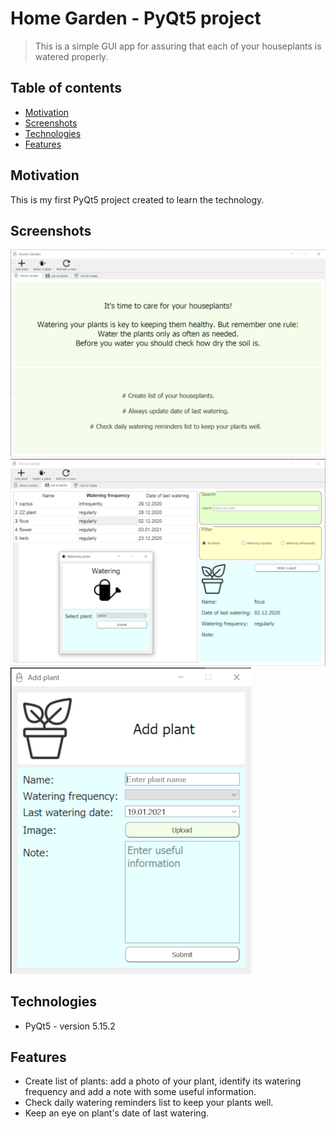 # Home Garden - PyQt5 project
> This is a simple GUI app for assuring that each of your houseplants is watered properly.
## Table of contents
* [Motivation](#motivation)
* [Screenshots](#screenshots)
* [Technologies](#technologies)
* [Features](#features)

## Motivation
This is my first PyQt5 project created to learn the technology.

## Screenshots
![Example screenshot](./imgs_github/img_1.png)
![Example screenshot](./imgs_github/img_2.png)
![Example screenshot](./imgs_github/img_3.png)

## Technologies
* PyQt5 - version 5.15.2

## Features
* Create list of plants: add a photo of your plant, identify its watering frequency and add a note with some useful information.
* Check daily watering reminders list to keep your plants well.
* Keep an eye on plant's date of last watering.